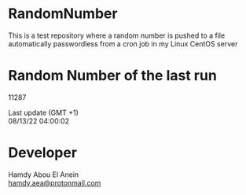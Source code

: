 # RandomNumber    
This is a test repository where a random number is pushed to a file automatically passwordless from a cron job in my Linux CentOS server    
# Random Number of the last run   
11287
      
Last update (GMT +1)    
08/13/22 04:00:02
# Developer    
Hamdy Abou El Anein   
hamdy.aea@protonmail.com
